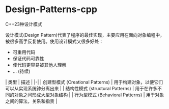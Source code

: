 # Design-Patterns-cpp
C++23种设计模式

设计模式(Design Pattern)代表了程序的最佳实现，主要应用在面向对象编程中，被很多高手反复使用。使用设计模式又很多好处：  
* 可重用代码
* 保证代码可靠性
* 使代码更容易被其他人理解
* ...  (待续)


| 类型 | 描述 |
|-|
| 创建型模式 (Creational Patterns) | 用于构建对象，以便它们可以从实现系统钟分离出来 |
| 结构性模式 (structural Patterns) | 用于在许多不同的对象之间形成大型对象结构 |
| 行为型模式 (Behavioral Patterns) | 用于对象之间的算法，关系和指责 |